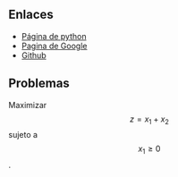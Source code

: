 <script src='https://cdn.mathjax.org/mathjax/latest/MathJax.js?config=TeX-AMS-MML_HTMLorMML'></script> 


## Enlaces

- [Página de python](http://www.python.org/)
- [Pagina de Google](https://www.google.com)
- [Github](https://github.com)

## Problemas

Maximizar $$z=x_1+x_2$$ sujeto a $$x_1\geq 0$$.
